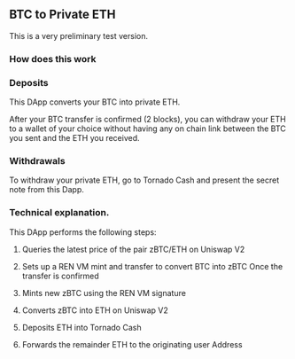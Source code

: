 ## BTC to Private ETH

This is a very preliminary test version.

### How does this work

### Deposits

This DApp converts your BTC into private ETH.

After your BTC transfer is confirmed (2 blocks), you can withdraw your ETH to a wallet of your choice without having any on chain link between the BTC you sent and the ETH you received.

### Withdrawals

To withdraw your private ETH, go to Tornado Cash and present the secret note from this Dapp.

### Technical explanation.

This DApp performs the following steps:

1. Queries the latest price of the pair zBTC/ETH on Uniswap V2

2. Sets up a REN VM mint and transfer to convert BTC into zBTC Once the transfer is confirmed

3. Mints new zBTC using the REN VM signature

4. Converts zBTC into ETH on Uniswap V2

5. Deposits ETH into Tornado Cash

6. Forwards the remainder ETH to the originating user Address
